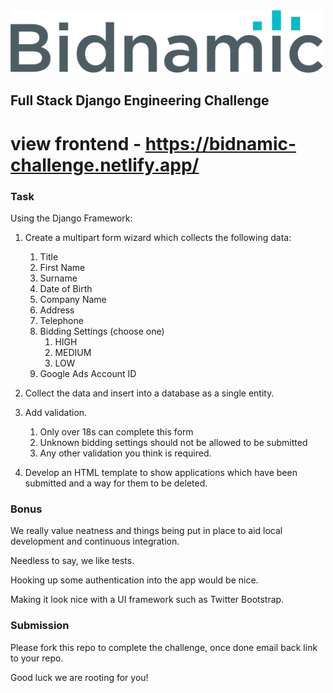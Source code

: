 <img src="logo.png" alt="drawing" width="500"/>

## Full Stack Django Engineering Challenge

# view frontend - https://bidnamic-challenge.netlify.app/

### Task

Using the Django Framework:

1. Create a multipart form wizard which collects the following data:
   1. Title
   2. First Name
   3. Surname
   4. Date of Birth
   5. Company Name
   6. Address
   7. Telephone
   8. Bidding Settings (choose one)
      1. HIGH
      2. MEDIUM
      3. LOW
   9. Google Ads Account ID


2. Collect the data and insert into a database as a single entity.


3. Add validation.
   1. Only over 18s can complete this form
   2. Unknown bidding settings should not be allowed to be submitted
   3. Any other validation you think is required.


4. Develop an HTML template to show applications which have been submitted and a way for them to be deleted.


### Bonus

We really value neatness and things being put in place to aid local development and continuous integration.

Needless to say, we like tests.

Hooking up some authentication into the app would be nice.

Making it look nice with a UI framework such as Twitter Bootstrap. 

### Submission

Please fork this repo to complete the challenge, once done email back link to your repo.

Good luck we are rooting for you!
